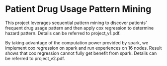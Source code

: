 # Patient Drug Usage Pattern Mining
This project leverages sequential pattern mining to discover patients' frequent drug usage pattern and then apply cox regression to determine hazard pattern. 
Details can be referred to project_v1.pdf.

By taking advantage of the computation power provided by spark, we implement cox regression on spark and run experiences on 16 nodes. Result shows that cox regression cannot fully get benefit from spark.
Details can be referred to project_v2.pdf.
